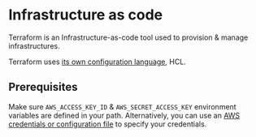 # Infrastructure as code

Terraform is an Infrastructure-as-code tool used to provision & manage infrastructures.

Terraform uses [its own configuration language](https://www.terraform.io/docs/configuration/index.html), HCL.

## Prerequisites

Make sure `AWS_ACCESS_KEY_ID` & `AWS_SECRET_ACCESS_KEY` environment variables are defined in your path. Alternatively, you can use an [AWS credentials or configuration file](https://docs.aws.amazon.com/cli/latest/userguide/cli-configure-files.html) to specify your credentials.
